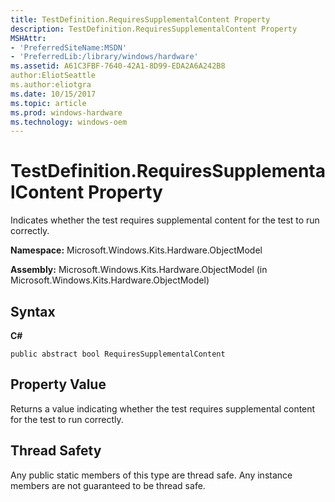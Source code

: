 ```yaml
---
title: TestDefinition.RequiresSupplementalContent Property
description: TestDefinition.RequiresSupplementalContent Property
MSHAttr:
- 'PreferredSiteName:MSDN'
- 'PreferredLib:/library/windows/hardware'
ms.assetid: A61C3FBF-7640-42A1-8D99-EDA2A6A242B8
author:EliotSeattle
ms.author:eliotgra
ms.date: 10/15/2017
ms.topic: article
ms.prod: windows-hardware
ms.technology: windows-oem
---
```


# TestDefinition.RequiresSupplementalContent Property


Indicates whether the test requires supplemental content for the test to run correctly.

**Namespace:** Microsoft.Windows.Kits.Hardware.ObjectModel

**Assembly:** Microsoft.Windows.Kits.Hardware.ObjectModel (in Microsoft.Windows.Kits.Hardware.ObjectModel)

## <span id="Syntax"></span><span id="syntax"></span><span id="SYNTAX"></span>Syntax


**C#**

`public abstract bool RequiresSupplementalContent`

## <span id="Property_Value"></span><span id="property_value"></span><span id="PROPERTY_VALUE"></span>Property Value


Returns a value indicating whether the test requires supplemental content for the test to run correctly.

## <span id="Thread_Safety"></span><span id="thread_safety"></span><span id="THREAD_SAFETY"></span>Thread Safety


Any public static members of this type are thread safe. Any instance members are not guaranteed to be thread safe.

 

 






